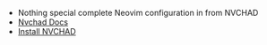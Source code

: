 - Nothing special complete Neovim configuration in from NVCHAD 
- [Nvchad Docs](https://nvchad.com/)
- [Install NVCHAD](https://nvchad.com/docs/quickstart/install)
